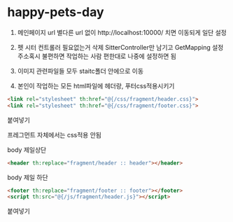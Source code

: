# happy-pets-day
1. 메인페이지 url
   별다른 url 없이 http://localhost:10000/
   치면 이동되게 일단 설정

2.  펫 시터 컨트롤러 필요없는거 삭제 SitterController만 남기고
    GetMapping 설정 주소혹시 불편하면 작업하는 사람 편한대로 나중에 설정하면 됨

3. 이미지 관련파일들 모두 staitc폴더 안에으로 이동

4. 본인이 작업하는  모든 html파일에 헤더랑, 푸터css적용시키기
  ```html
  <link rel="stylesheet" th:href="@{/css/fragment/header.css}">
  <link rel="stylesheet" th:href="@{/css/fragment/footer.css}">
```
붙여넣기

프레그먼트 자체에서는 css적용 안됨

body 제일상단
```html
<header th:replace="fragment/header :: header"></header>
```
body 제일 하단
```html
<footer th:replace="fragment/footer :: footer"></footer>
<script th:src="@{/js/fragment/header.js}"></script>
```
붙여넣기
